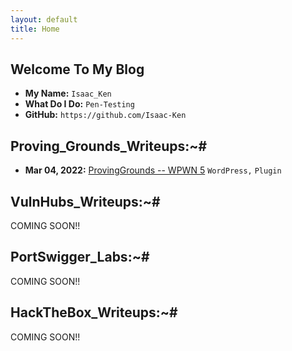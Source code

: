 ```yaml
---
layout: default
title: Home
---
```


## **Welcome To My Blog**

- **My Name:**    `Isaac_Ken`
- **What Do I Do:**  `Pen-Testing `
- **GitHub:**     `https://github.com/Isaac-Ken`

## **Proving_Grounds_Writeups:~#**
- **Mar 04, 2022:** [ProvingGrounds -- WPWN 5](https://isaac-ken.github.io/posts/ProvingGrounds/WPN.html) `WordPress,` `Plugin`

## **VulnHubs_Writeups:~#**

COMING SOON!!


## **PortSwigger_Labs:~#**  

COMING SOON!!


## **HackTheBox_Writeups:~#**

COMING SOON!!








